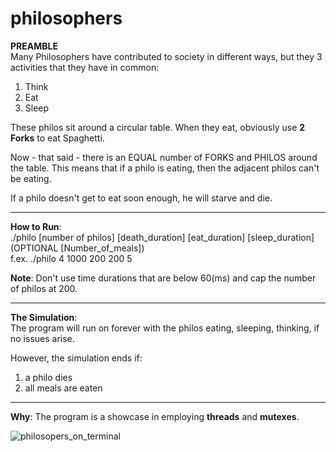 # philosophers

**PREAMBLE**  
Many Philosophers have contributed to society in different ways, but they 3 activities that they have in common:  
1. Think  
2. Eat  
3. Sleep  

These philos sit around a circular table. When they eat, obviously use **2 Forks** to eat Spaghetti.  

Now - that said - there is an EQUAL number of FORKS and PHILOS around the table. This means that if a philo is eating, then the adjacent philos can't be eating. 

If a philo doesn't get to eat soon enough, he will starve and die.  

*************************************************************************************************************************

**How to Run**:  
./philo [number of philos] [death_duration] [eat_duration] [sleep_duration] (OPTIONAL [Number_of_meals])  
f.ex. ./philo 4 1000 200 200 5  

**Note**: Don't use time durations that are below 60(ms) and cap the number of philos at 200.

*************************************************************************************************************************

**The Simulation**:  
The program will run on forever with the philos eating, sleeping, thinking, if no issues arise.  

However, the simulation ends if:
1. a philo dies
2. all meals are eaten

*************************************************************************************************************************

**Why**:
The program is a showcase in employing **threads** and **mutexes**.  

![philosopers_on_terminal](./philo/philosopher.png)
